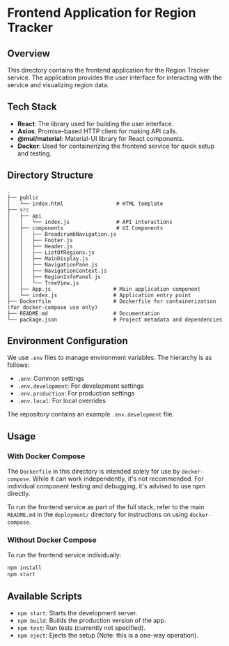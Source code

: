# Frontend Application for Region Tracker

## Overview

This directory contains the frontend application for the Region Tracker service. The application provides the user interface for interacting with the service and visualizing region data.

## Tech Stack

- **React**: The library used for building the user interface.
- **Axios**: Promise-based HTTP client for making API calls.
- **@mui/material**: Material-UI library for React components.
- **Docker**: Used for containerizing the frontend service for quick setup and testing.

## Directory Structure

```
.
├── public
│   └── index.html                 # HTML template
├── src
│   ├── api
│   │   └── index.js               # API interactions
│   ├── components                 # UI Components
│   │   ├── BreadcrumbNavigation.js
│   │   ├── Footer.js
│   │   ├── Header.js
│   │   ├── ListOfRegions.js
│   │   ├── MainDisplay.js
│   │   ├── NavigationPane.js
│   │   ├── NavigationContext.js
│   │   ├── RegionInfoPanel.js
│   │   └── TreeView.js
│   ├── App.js                    # Main application component
│   └── index.js                  # Application entry point
├── Dockerfile                    # Dockerfile for containerization (for docker-compose use only)
├── README.md                     # Documentation
└── package.json                  # Project metadata and dependencies
```

## Environment Configuration

We use `.env` files to manage environment variables. The hierarchy is as follows:

- `.env`: Common settings
- `.env.development`: For development settings
- `.env.production`: For production settings
- `.env.local`: For local overrides

The repository contains an example `.env.development` file.

## Usage

### With Docker Compose

The `Dockerfile` in this directory is intended solely for use by `docker-compose`. While it can work independently, it's not recommended. For individual component testing and debugging, it's advised to use npm directly.

To run the frontend service as part of the full stack, refer to the main `README.md` in the `deployment/` directory for instructions on using `docker-compose`.

### Without Docker Compose

To run the frontend service individually:

```bash
npm install
npm start
```

## Available Scripts

- `npm start`: Starts the development server.
- `npm build`: Builds the production version of the app.
- `npm test`: Run tests (currently not specified).
- `npm eject`: Ejects the setup (Note: this is a one-way operation).

